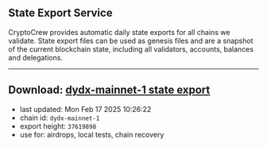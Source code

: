 ## State Export Service
CryptoCrew provides automatic daily state exports for all chains we validate. State export files can be used as genesis files and are a snapshot of the current blockchain state, including all validators, accounts, balances and delegations.

---
**Download: [dydx-mainnet-1 state export](https://dl-tyo.ccvalidators.com/SERVICE/dydx/dydx-mainnet-1_export_37619898.json)**
---

- last updated: Mon Feb 17 2025 10:26:22
- chain id: `dydx-mainnet-1`
- export height: `37619898`
- use for: airdrops, local tests, chain recovery
